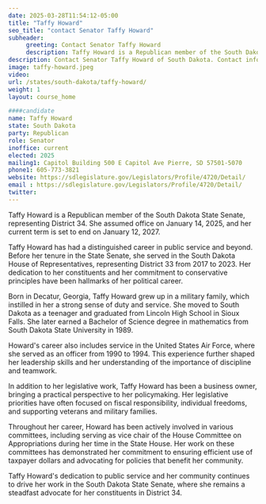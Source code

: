 ```yaml
---
date: 2025-03-28T11:54:12-05:00
title: "Taffy Howard"
seo_title: "contact Senator Taffy Howard"
subheader:
     greeting: Contact Senator Taffy Howard
     description: Taffy Howard is a Republican member of the South Dakota State Senate, representing District 34. She assumed office on January 14, 2025, and her current term is set to end on January 12, 2027.
description: Contact Senator Taffy Howard of South Dakota. Contact information for Taffy Howard includes email address, phone number, and mailing address.
image: taffy-howard.jpeg
video:
url: /states/south-dakota/taffy-howard/
weight: 1
layout: course_home

####candidate
name: Taffy Howard
state: South Dakota
party: Republican
role: Senator
inoffice: current
elected: 2025
mailing1: Capitol Building 500 E Capitol Ave Pierre, SD 57501-5070
phone1: 605-773-3821
website: https://sdlegislature.gov/Legislators/Profile/4720/Detail/
email : https://sdlegislature.gov/Legislators/Profile/4720/Detail/
twitter: 
---
```

Taffy Howard is a Republican member of the South Dakota State Senate, representing District 34. She assumed office on January 14, 2025, and her current term is set to end on January 12, 2027.

Taffy Howard has had a distinguished career in public service and beyond. Before her tenure in the State Senate, she served in the South Dakota House of Representatives, representing District 33 from 2017 to 2023. Her dedication to her constituents and her commitment to conservative principles have been hallmarks of her political career.

Born in Decatur, Georgia, Taffy Howard grew up in a military family, which instilled in her a strong sense of duty and service. She moved to South Dakota as a teenager and graduated from Lincoln High School in Sioux Falls. She later earned a Bachelor of Science degree in mathematics from South Dakota State University in 1989.

Howard's career also includes service in the United States Air Force, where she served as an officer from 1990 to 1994. This experience further shaped her leadership skills and her understanding of the importance of discipline and teamwork.

In addition to her legislative work, Taffy Howard has been a business owner, bringing a practical perspective to her policymaking. Her legislative priorities have often focused on fiscal responsibility, individual freedoms, and supporting veterans and military families.

Throughout her career, Howard has been actively involved in various committees, including serving as vice chair of the House Committee on Appropriations during her time in the State House. Her work on these committees has demonstrated her commitment to ensuring efficient use of taxpayer dollars and advocating for policies that benefit her community.

Taffy Howard's dedication to public service and her community continues to drive her work in the South Dakota State Senate, where she remains a steadfast advocate for her constituents in District 34.
